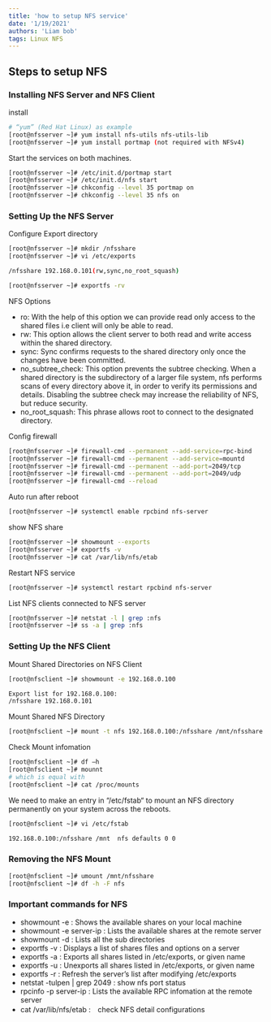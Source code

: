 ```yaml
---
title: 'how to setup NFS service'
date: '1/19/2021'
authors: 'Liam bob'
tags: Linux NFS
---
```


## Steps to setup NFS

### Installing NFS Server and NFS Client

install

```bash
# “yum” (Red Hat Linux) as example
[root@nfsserver ~]# yum install nfs-utils nfs-utils-lib
[root@nfsserver ~]# yum install portmap (not required with NFSv4)
```

Start the services on both machines.

```bash
[root@nfsserver ~]# /etc/init.d/portmap start
[root@nfsserver ~]# /etc/init.d/nfs start
[root@nfsserver ~]# chkconfig --level 35 portmap on
[root@nfsserver ~]# chkconfig --level 35 nfs on
```

### Setting Up the NFS Server

Configure Export directory

```bash
[root@nfsserver ~]# mkdir /nfsshare
[root@nfsserver ~]# vi /etc/exports

/nfsshare 192.168.0.101(rw,sync,no_root_squash)

[root@nfsserver ~]# exportfs -rv
```

NFS Options

- ro: With the help of this option we can provide read only access to the shared files i.e client will only be able to read.
- rw: This option allows the client server to both read and write access within the shared directory.
- sync: Sync confirms requests to the shared directory only once the changes have been committed.
- no_subtree_check: This option prevents the subtree checking. When a shared directory is the subdirectory of a larger file system, nfs performs scans of every directory above it, in order to verify its permissions and details. Disabling the subtree check may increase the reliability of NFS, but reduce security.
- no_root_squash: This phrase allows root to connect to the designated directory.

Config firewall

```bash
[root@nfsserver ~]# firewall-cmd --permanent --add-service=rpc-bind
[root@nfsserver ~]# firewall-cmd --permanent --add-service=mountd
[root@nfsserver ~]# firewall-cmd --permanent --add-port=2049/tcp
[root@nfsserver ~]# firewall-cmd --permanent --add-port=2049/udp
[root@nfsserver ~]# firewall-cmd --reload
```

Auto run after reboot

```bash
[root@nfsserver ~]# systemctl enable rpcbind nfs-server
```

show NFS share

```bash
[root@nfsserver ~]# showmount --exports
[root@nfsserver ~]# exportfs -v
[root@nfsserver ~]# cat /var/lib/nfs/etab
```

Restart NFS service

```bash
[root@nfsserver ~]# systemctl restart rpcbind nfs-server
```

List NFS clients connected to NFS server

```bash
[root@nfsserver ~]# netstat -l | grep :nfs
[root@nfsserver ~]# ss -a | grep :nfs
```

### Setting Up the NFS Client

Mount Shared Directories on NFS Client

```bash
[root@nfsclient ~]# showmount -e 192.168.0.100

Export list for 192.168.0.100:
/nfsshare 192.168.0.101
```

Mount Shared NFS Directory

```bash
[root@nfsclient ~]# mount -t nfs 192.168.0.100:/nfsshare /mnt/nfsshare
```

Check Mount infomation

```bash
[root@nfsclient ~]# df –h
[root@nfsclient ~]# mounnt
# which is equal with
[root@nfsclient ~]# cat /proc/mounts 
```

We need to make an entry in “/etc/fstab“ to mount an NFS directory permanently on your system across the reboots.

```bash
[root@nfsclient ~]# vi /etc/fstab

192.168.0.100:/nfsshare /mnt  nfs defaults 0 0
```

### Removing the NFS Mount

```bash
[root@nfsclient ~]# umount /mnt/nfsshare
[root@nfsclient ~]# df -h -F nfs
```

### Important commands for NFS

- showmount -e : Shows the available shares on your local machine
- showmount -e server-ip : Lists the available shares at the remote server
- showmount -d : Lists all the sub directories
- exportfs -v : Displays a list of shares files and options on a server
- exportfs -a : Exports all shares listed in /etc/exports, or given name
- exportfs -u : Unexports all shares listed in /etc/exports, or given name
- exportfs -r : Refresh the server’s list after modifying /etc/exports
- netstat -tulpen | grep 2049 : show nfs port status
- rpcinfo -p server-ip : Lists the available RPC infomation at the remote server
- cat /var/lib/nfs/etab :　check NFS detail configurations
